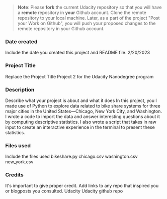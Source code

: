 >**Note**: Please **fork** the current Udacity repository so that you will have a **remote** repository in **your** Github account. Clone the remote repository to your local machine. Later, as a part of the project "Post your Work on Github", you will push your proposed changes to the remote repository in your Github account.

### Date created
Include the date you created this project and README file.
2/20/2023
### Project Title
Replace the Project Title
Project 2 for the Udacity Nanodegree program
### Description
Describe what your project is about and what it does
In this project, you I made use of Python to explore data related to bike share systems for three major cities in the United States—Chicago, New York City, and Washington. I wrote a code to import the data and answer interesting questions about it by computing descriptive statistics. I also wrote a script that takes in raw input to create an interactive experience in the terminal to present these statistics.
### Files used
Include the files used
bikeshare.py 
chicago.csv
washington.csv
new_york.csv
### Credits
It's important to give proper credit. Add links to any repo that inspired you or blogposts you consulted.
Udacity 
Udacity github repo
